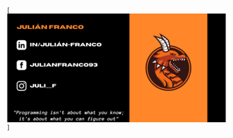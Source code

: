 [![Header](https://github.com/Franco-Julian/Franco-Julian/blob/62e69f3f62a64d5ba7bf644fd78e8ea25f2b829c/Juli%C3%A1n%20Franco.png "Header")]
